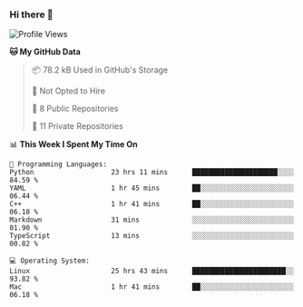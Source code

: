 ### Hi there 👋

<!--
**huayuan4396/huayuan4396** is a ✨ _special_ ✨ repository because its `README.md` (this file) appears on your GitHub profile.

Here are some ideas to get you started:

- 🔭 I’m currently working on ...
- 🌱 I’m currently learning ...
- 👯 I’m looking to collaborate on ...
- 🤔 I’m looking for help with ...
- 💬 Ask me about ...
- 📫 How to reach me: ...
- 😄 Pronouns: ...
- ⚡ Fun fact: ...
-->

<!--START_SECTION:waka-->
![Profile Views](http://img.shields.io/badge/Profile%20Views-0-blue)

**🐱 My GitHub Data** 

> 📦 78.2 kB Used in GitHub's Storage 
 > 
> 🚫 Not Opted to Hire
 > 
> 📜 8 Public Repositories 
 > 
> 🔑 11 Private Repositories 
 > 
📊 **This Week I Spent My Time On** 

```text
💬 Programming Languages: 
Python                   23 hrs 11 mins      █████████████████████░░░░   84.59 % 
YAML                     1 hr 45 mins        ██░░░░░░░░░░░░░░░░░░░░░░░   06.44 % 
C++                      1 hr 41 mins        ██░░░░░░░░░░░░░░░░░░░░░░░   06.18 % 
Markdown                 31 mins             ░░░░░░░░░░░░░░░░░░░░░░░░░   01.90 % 
TypeScript               13 mins             ░░░░░░░░░░░░░░░░░░░░░░░░░   00.82 % 

💻 Operating System: 
Linux                    25 hrs 43 mins      ███████████████████████░░   93.82 % 
Mac                      1 hr 41 mins        ██░░░░░░░░░░░░░░░░░░░░░░░   06.18 % 
```


<!--END_SECTION:waka-->
